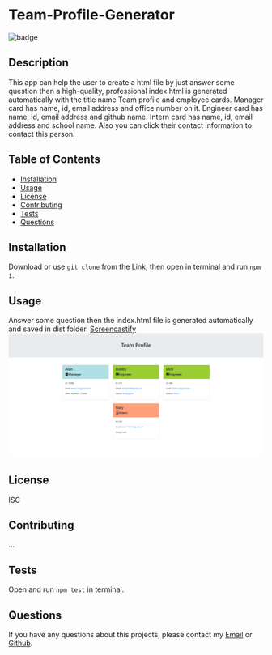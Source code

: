 # Team-Profile-Generator
  ![badge](https://img.shields.io/badge/license-ISC-brightgreen)<br />
  
  ## Description 
  This app can help the user to create a html file by just answer some question then a high-quality, professional index.html is generated automatically with the title name Team profile and employee cards. Manager card has name, id, email address and office number on it. Engineer card has name, id, email address and github name. Intern card has name, id, email address and school name. Also you can click their contact information to contact this person.
  ## Table of Contents
  * [Installation](#installation)
  * [Usage](#usage)
  * [License](#license)
  * [Contributing](#contributing)
  * [Tests](#tests)
  * [Questions](#questions)
  
  ## Installation 
  Download or use `git clone` from the <a href="https://github.com/Timmmmma/Team-Profile-Generator.git">Link</a>, then open in terminal and run `npm i`.
  ## Usage 
  Answer some question then the index.html file is generated automatically and saved in dist folder.
  <a href="https://drive.google.com/file/d/1xLVKXtXtDXIHsGFwo08TLDGAFrch_lBD/view?usp=sharing">Screencastify</a>
  ![image](https://github.com/Timmmmma/Team-Profile-Generator/blob/main/image/Team%20Profile.png)
  ## License 
  ISC
  ## Contributing 
  ...
  ## Tests
  Open and run `npm test` in terminal.
  ## Questions
  If you have any questions about this projects, please contact my <a href="https://zhentian222@gmail.com">Email</a> or <a href="https://github.com/zhentian">Github</a>.
